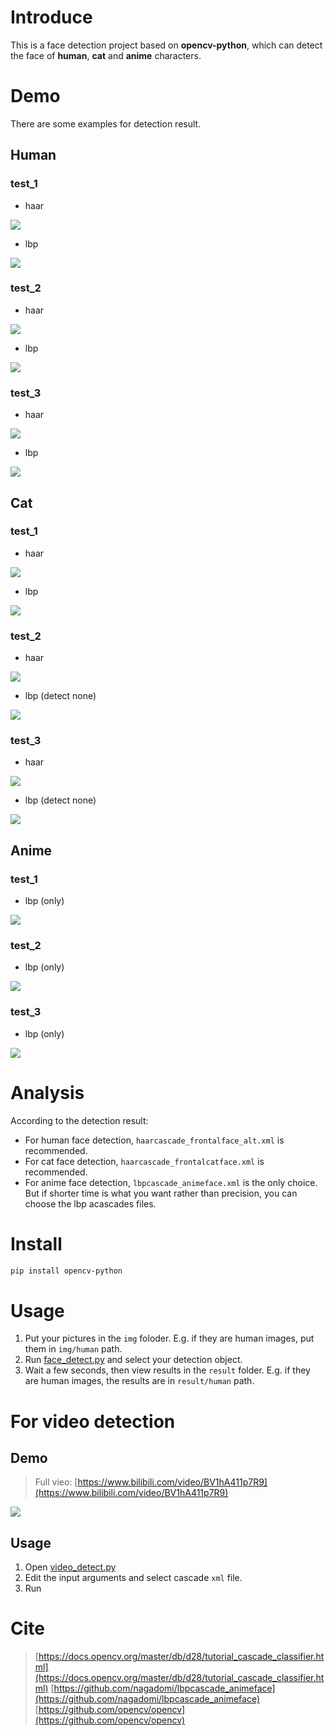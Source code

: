 # Introduce
This is a face detection project based on **opencv-python**, which can detect the face of **human**, **cat** and **anime** characters.

# Demo
There are some examples for detection result.

## Human
### test_1
- haar

![](result/human/test_1/haar.jpg)

- lbp

![](result/human/test_1/lbp.jpg)

### test_2
- haar

![](result/human/test_2/haar.jpg)

- lbp

![](result/human/test_3/lbp.jpg)

### test_3
- haar

![](result/human/test_3/haar.jpg)

- lbp

![](result/human/test_3/lbp.jpg)

## Cat
### test_1
- haar

![](result/cat/test_1/haar.jpg)

- lbp

![](result/cat/test_1/lbp.jpg)
### test_2
- haar

![](result/cat/test_2/haar.jpg)

- lbp (detect none)

![](result/cat/test_2/lbp.jpg)
### test_3
- haar

![](result/cat/test_3/haar.jpg)

- lbp (detect none)

![](result/cat/test_3/lbp.jpg)
## Anime
### test_1
- lbp (only)

![](result/anime/test_1/lbp.jpg)
### test_2
- lbp (only)

![](result/anime/test_2/lbp.jpg)
### test_3
- lbp (only)

![](result/anime/test_3/lbp.jpg)

# Analysis
According to the detection result:
- For human face detection, `haarcascade_frontalface_alt.xml` is recommended.
- For cat face detection, `haarcascade_frontalcatface.xml` is recommended.
- For anime face detection, `lbpcascade_animeface.xml` is the only choice.
But if shorter time is what you want rather than precision, you can choose the lbp acascades files.

# Install
```bash
pip install opencv-python
```

# Usage
1. Put your pictures in the `img` foloder. E.g. if they are human images, put them in `img/human` path.
2. Run [face_detect.py](face_detect.py) and select your detection object.
3. Wait a few seconds, then view results in the `result` folder. E.g. if they are human images, the results are in `result/human` path.

# For video detection
## Demo
> Full vieo: [https://www.bilibili.com/video/BV1hA411p7R9](https://www.bilibili.com/video/BV1hA411p7R9)

![](https://img-blog.csdnimg.cn/20201228165341951.gif#pic_center)
## Usage
1. Open [video_detect.py](video_detect.py)
2. Edit the input arguments and select cascade `xml` file.
3. Run

# Cite
> [https://docs.opencv.org/master/db/d28/tutorial_cascade_classifier.html](https://docs.opencv.org/master/db/d28/tutorial_cascade_classifier.html)
> [https://github.com/nagadomi/lbpcascade_animeface](https://github.com/nagadomi/lbpcascade_animeface)
> [https://github.com/opencv/opencv](https://github.com/opencv/opencv)
